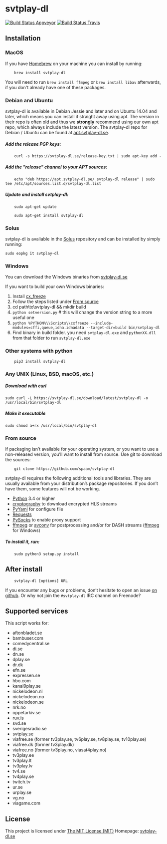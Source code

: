 # svtplay-dl
[![Build Status Appveyor](https://ci.appveyor.com/api/projects/status/github/spaam/svtplay-dl?svg=true)](https://ci.appveyor.com/project/spaam/svtplay-dl)
[![Build Status Travis](https://travis-ci.org/spaam/svtplay-dl.svg)](https://travis-ci.org/spaam/svtplay-dl/)

## Installation

### MacOS

If you have [Homebrew](https://brew.sh/) on your machine you can install by running:

```
    brew install svtplay-dl
```
You will need to run `brew install ffmpeg` or `brew install libav` afterwards, if you don't already have one of these packages.

### Debian and Ubuntu

svtplay-dl is available in Debian Jessie and later and on Ubuntu 14.04 and later, which means you can install it straight away using apt. The version in their repo is often old and thus we **strongly** recommend using our own apt repo, which always include the latest version. The svtplay-dl repo for Debian / Ubuntu can be found at [apt.svtplay-dl.se](https://apt.svtplay-dl.se/). 

##### Add the release PGP keys:
```
    curl -s https://svtplay-dl.se/release-key.txt | sudo apt-key add -
```

##### Add the "release" channel to your APT sources:
```  
    echo "deb https://apt.svtplay-dl.se/ svtplay-dl release" | sudo tee /etc/apt/sources.list.d/svtplay-dl.list
```
    
##### Update and install svtplay-dl:
``` 
    sudo apt-get update

    sudo apt-get install svtplay-dl
```

### Solus

svtplay-dl is avaliable in the [Solus](https://getsol.us.com/) repository and can be installed by simply running:

```
sudo eopkg it svtplay-dl
```

### Windows

You can download the Windows binaries from [svtplay-dl.se](https://svtplay-dl.se/)

If you want to build your own Windows binaries:

1. Install [cx_freeze](https://anthony-tuininga.github.io/cx_Freeze/)
3. Follow the steps listed under [From source](#from-source)
4. cd path\to\svtplay-dl && mkdir build
5. `python setversion.py`  # this will change the version string to a more useful one
5. `python %PYTHON%\\Scripts\\cxfreeze --include-modules=cffi,queue,idna.idnadata --target-dir=build bin/svtplay-dl`
6. Find binary in build folder. you need `svtplay-dl.exe` and `pythonXX.dll` from that folder to run `svtplay-dl.exe`

### Other systems with python

```
    pip3 install svtplay-dl
```

### Any UNIX (Linux, BSD, macOS, etc.) 

##### Download with curl
```
sudo curl -L https://svtplay-dl.se/download/latest/svtplay-dl -o /usr/local/bin/svtplay-dl
```

##### Make it executable
```
sudo chmod a+rx /usr/local/bin/svtplay-dl
```

### From source

If packaging isn’t available for your operating system, or you want to
use a non-released version, you’ll want to install from source. Use git
to download the sources:

```
    git clone https://github.com/spaam/svtplay-dl
```

svtplay-dl requires the following additional tools and libraries. They
are usually available from your distribution’s package repositories. If
you don’t have them, some features will not be working.

-  [Python](https://www.python.org) 3.4 or higher
-  [cryptography](https://cryptography.io/en/latest) to download encrypted HLS streams
-  [PyYaml](https://github.com/yaml/pyyaml) for configure file
-  [Requests](https://2.python-requests.org)
-  [PySocks](https://github.com/Anorov/PySocks) to enable proxy support
-  [ffmpeg](https://ffmpeg.org) or [avconv](https://libav.org) for postprocessing and/or for DASH streams ([ffmpeg](https://ffmpeg.zeranoe.com) for Windows)

##### To install it, run:

```
    sudo python3 setup.py install
```

## After install

```
    svtplay-dl [options] URL
```

If you encounter any bugs or problems, don’t hesitate to open an issue [on github](https://github.com/spaam/svtplay-dl/issues).
Or why not join the ``#svtplay-dl`` IRC channel on Freenode?

## Supported services

This script works for:

-  aftonbladet.se
-  bambuser.com
-  comedycentral.se
-  di.se
-  dn.se
-  dplay.se
-  dr.dk
-  efn.se
-  expressen.se
-  hbo.com
-  kanal9play.se
-  nickelodeon.nl
-  nickelodeon.no
-  nickelodeon.se
-  nrk.no
-  oppetarkiv.se
-  ruv.is
-  svd.se
-  sverigesradio.se
-  svtplay.se
-  viafree.se (former tv3play.se, tv6play.se, tv8play.se, tv10play.se)
-  viafree.dk (former tv3play.dk)
-  viafree.no (former tv3play.no, viasat4play.no)
-  tv3play.ee
-  tv3play.lt
-  tv3play.lv
-  tv4.se
-  tv4play.se
-  twitch.tv
-  ur.se
-  urplay.se
-  vg.no
-  viagame.com

## License

This project is licensed under [The MIT License (MIT)](LICENSE)
Homepage: [svtplay-dl.se](https://svtplay-dl.se/)
